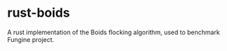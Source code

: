 # rust-boids
A rust implementation of the Boids flocking algorithm, used to benchmark Fungine project.
